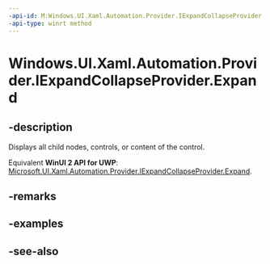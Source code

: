 ```yaml
---
-api-id: M:Windows.UI.Xaml.Automation.Provider.IExpandCollapseProvider.Expand
-api-type: winrt method
---
```


<!-- Method syntax
public void Expand()
-->

# Windows.UI.Xaml.Automation.Provider.IExpandCollapseProvider.Expand

## -description
Displays all child nodes, controls, or content of the control.

Equivalent **WinUI 2 API for UWP**: [Microsoft.UI.Xaml.Automation.Provider.IExpandCollapseProvider.Expand](/windows/winui/api/microsoft.ui.xaml.automation.provider.iexpandcollapseprovider.expand).

## -remarks

## -examples

## -see-also
